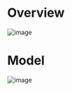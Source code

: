 # Overview
![image](https://github.com/user-attachments/assets/8dbdfc32-9397-447f-b6b2-3f3b94d27f10)
# Model
![image](https://github.com/user-attachments/assets/47a2e58e-521b-4470-9305-7dda7bb10e6c)
